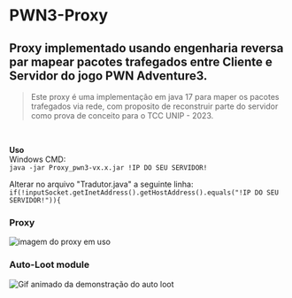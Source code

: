 # PWN3-Proxy

## Proxy implementado usando engenharia reversa par mapear pacotes trafegados entre Cliente e Servidor do jogo PWN Adventure3.

>Este proxy é uma implementação em java 17 para maper os pacotes trafegados via rede, com proposito de reconstruir parte do servidor como prova de conceito para o TCC UNIP - 2023.

<br />

**Uso**
<br /> 
Windows CMD:<br /> 
`java -jar Proxy_pwn3-vx.x.jar !IP DO SEU SERVIDOR!`
<br />

Alterar no arquivo "Tradutor.java" a seguinte linha: <br />
`if(!inputSocket.getInetAddress().getHostAddress().equals("!IP DO SEU SERVIDOR!")){`
<br />

### Proxy
![imagem do proxy em uso](https://cdn.discordapp.com/attachments/1122605734115410144/1122645190922993694/Screenshot_1.png)


### Auto-Loot module
![Gif animado da demonstração do auto loot](https://cdn.discordapp.com/attachments/1122605734115410144/1122663908851847198/tccg.gif)
